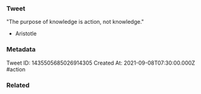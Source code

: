 ### Tweet
"The purpose of knowledge is action, not knowledge." 

- Aristotle

### Metadata
Tweet ID: 1435505685026914305
Created At: 2021-09-08T07:30:00.000Z
#action

### Related

